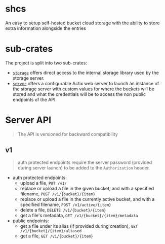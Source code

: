 # shcs
An easy to setup self-hosted bucket cloud storage with the ability to store
extra information alongside the entries

# sub-crates
The project is split into two sub-crates:
- [`storage`](/crates/storage/) offers direct access to the internal storage library used by the
storage server.
- [`server`](/crates/server/) offers a configurable Actix web server to launch an instance of the
storage server with custom values for where the buckets will be stored and what
the credentials will be to access the non public endpoints of the API.

# Server API
> The API is versioned for backward compatibility

## v1
> auth protected endpoints require the server password (provided during server launch)
> to be added to the `Authorization` header.

- auth protected endpoints:
  - upload a file, `PUT /v1/`
  - replace or upload a file in the given bucket, and with a specified filename, `POST /v1/{bucket}/{item}`
  - replace or upload a file in the currently active bucket, and with a specified filename, `POST /v1/active/{item}`
  - delete a file, `DELETE /v1/{bucket}/{item}`
  - get a file's metadata, `GET /v1/{bucket}/{item}/metadata`
- public endpoints:
  - get a file under its alias (if provided during creation), `GET /v1/{bucket}/{item}/aliased`
  - get a file, `GET /v1/{bucket}/{item}`